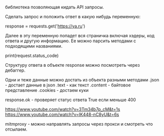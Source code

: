 библиотека позволяющая кидать API запросы.

Сделать запрос и положить ответ в какую нибудь переменную:

response = requests.get('https://ya.ru')

Далее в эту переменную попадет вся страничка включая хэдеры, код ответа и другую информацию. Ее можно парсить методами с подходящими названиями.

print(request.status_code)

Структуру ответа в объекте response можно посмотреть через дебаггер.

Одни и теже данные можно достать из объекта разными методами 
.json - достает данные в json
.text - как текст
.content - байтовое представление
.cookies - достаем куки

response.ok - проверяет статус ответа True если меньше 400

https://www.youtube.com/watch?v=3Tm34b7p_cM&t=1s
https://www.youtube.com/watch?v=IK448-nC8yU&t=6s

mitmproxy - можно направлять запросы через прокси и смотреть что отсылаем.


